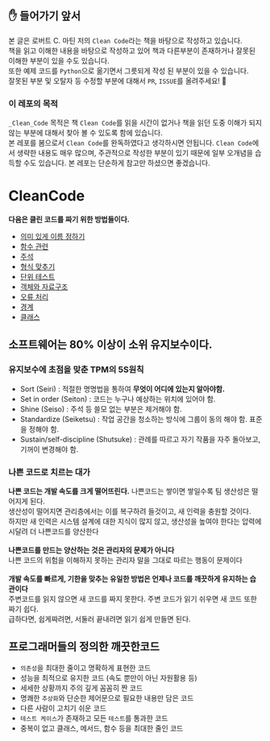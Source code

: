 ## ✋ 들어가기 앞서
 본 글은 로버트 C. 마틴 저의 `Clean Code`라는 책을 바탕으로 작성하고 있습니다.<br/>
책을 읽고 이해한 내용을 바탕으로 작성하고 있어 책과 다른부분이 존재하거나 잘못된 이해한 부분이 있을 수도 있습니다. <br/>
또한 예제 코드를 `Python`으로 옮기면서 그릇되게 작성 된 부분이 있을 수 있습니다.<br/>
잘못된 부분 및 오탈자 등 수정할 부분에 대해서 `PR`, `ISSUE`를 올려주세요! 🙏<br/>
### 이 레포의 목적
   `_Clean_Code` 목적은 책 `Clean Code`를 읽을 시간이 없거나 책을 읽던 도중 이해가 되지 않는 부분에 대해서 찾아 볼 수 있도록 함에 있습니다.<br/>
 본 레포를 봄으로서 `Clean Code`를 완독하였다고 생각하시면 안됩니다. `Clean Code`에서 생략한 내용도 매우 많으며, 주관적으로 작성한 부분이 있기 때문에 일부 오개념을 습득할 수도 있습니다. 본 레포는 단순하게 참고만 하셨으면 좋겠습니다.

# CleanCode
__다음은 클린 코드를 짜기 위한 방법들이다.__
- [의미 있게 이름 정하기](https://github.com/mallycrip/_Clean_Code/tree/master/%EC%9D%98%EB%AF%B8%20%EC%9E%88%EA%B2%8C%20%EC%9D%B4%EB%A6%84%20%EC%A0%95%ED%95%98%EA%B8%B0)
- [함수 관련](https://github.com/mallycrip/_Clean_Code/tree/master/%ED%95%A8%EC%88%98)
- [주석](https://github.com/mallycrip/_Clean_Code/blob/master/%EC%A3%BC%EC%84%9D)
- [형식 맞추기](https://github.com/mallycrip/_Clean_Code/tree/master/%ED%98%95%EC%8B%9D)
- [단위 테스트](https://github.com/mallycrip/_Clean_Code/tree/master/%EB%8B%A8%EC%9C%84%20%ED%85%8C%EC%8A%A4%ED%8A%B8)
- [객체와 자료구조](https://github.com/mallycrip/_Clean_Code/tree/master/%EA%B0%9D%EC%B2%B4%EC%99%80%20%EC%9E%90%EB%A3%8C%20%EA%B5%AC%EC%A1%B0)
- [오류 처리](https://github.com/mallycrip/_Clean_Code/tree/master/%EC%98%A4%EB%A5%98%20%EC%B2%98%EB%A6%AC)
- [경계](https://github.com/mallycrip/_Clean_Code/tree/master/%EA%B2%BD%EA%B3%84)
- [클래스](https://github.com/mallycrip/_Clean_Code/tree/master/%ED%81%B4%EB%9E%98%EC%8A%A4)
## 소프트웨어는 80% 이상이 소위 유지보수이다.

### 유지보수에 초점을 맞춘 TPM의 5S원칙
- Sort (Seiri) : 적절한 명명법을 통하여 __무엇이 어디에 있는지 알아야함.__
- Set in order (Seiton) : 코드는 누구나 예상하는 위치에 있어야 함.
- Shine (Seiso) : 주석 등 쓸모 없는 부분은 제거해야 함.
- Standardize (Seiketsu) : 작업 공간을 청소하는 방식에 그룹이 동의 해야 함. 표준을 정해야 함.
- Sustain/self-discipline (Shutsuke) : 관례를 따르고 자기 작품을 자주 돌아보고, 기꺼이 변경해야 함.

### 나쁜 코드로 치르는 대가
__나쁜 코드는 개발 속도를 크게 떨어뜨린다.__
 나쁜코드는 쌓이면 쌓일수록 팀 생산성은 떨어지게 된다.<br/>
생산성이 떨어지면 관리층에서는 이를 복구하려 들것이고, 새 인력을 충원할 것이다.<br/>
하지만 새 인력은 시스템 설계에 대한 지식이 많지 않고, 생산성을 높여야 한다는 압력에 시달려 더 나쁜코드를 양산한다<br/>
<br/>
__나쁜코드를 만드는 양산하는 것은 관리자의 문제가 아니다__<br/>
 나쁜 코드의 위험을 이해하지 못하는 관리자 말을 그대로 따르는 행동이 문제이다<br/>
<br/>
__개발 속도를 빠르게, 기한을 맞추는 유일한 방법은 언제나 코드를 깨끗하게 유지하는 습관이다__<br/>
 주변코드를 읽지 않으면 새 코드를 짜지 못한다. 주변 코드가 읽기 쉬우면 새 코드 또한 짜기 쉽다. <br/>
급하다면, 쉽게짜려면, 서둘러 끝내려면 읽기 쉽게 만들면 된다.

## 프로그래머들의 정의한 깨끗한코드
- `의존성`을 최대한 줄이고 명확하게 표현한 코드
- 성능을 최적으로 유지한 코드 (속도 뿐만이 아닌 자원활용 등)
- 세세한 상황까지 주의 깊게 꼼꼼히 짠 코드
- 명쾌한 `추상화`와 단순한 제어문으로 필요한 내용만 담은 코드
- 다른 사람이 고치기 쉬운 코드
- `테스트 케이스`가 존재하고 모든 `테스트`를 통과한 코드
- 중복이 없고 클래스, 메서드, 함수 등을 최대한 줄인 코드

